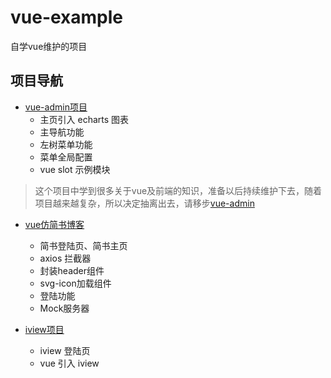 # vue-example

自学vue维护的项目

## 项目导航

- [vue-admin项目](https://github.com/FBmm/vue-example/tree/master/vue-admin-template)
    - 主页引入 echarts 图表
    - 主导航功能
    - 左树菜单功能
    - 菜单全局配置
    - vue slot 示例模块

> 这个项目中学到很多关于vue及前端的知识，准备以后持续维护下去，随着项目越来越复杂，所以决定抽离出去，请移步[vue-admin](https://github.com/FBmm/vue-admin)

- [vue仿简书博客](https://github.com/FBmm/vue-example/tree/master/vue-blog)
    - 简书登陆页、简书主页
    - axios 拦截器
    - 封装header组件
    - svg-icon加载组件
    - 登陆功能
    - Mock服务器

- [iview项目](https://github.com/FBmm/vue-example/tree/master/vue-iview-demo)
    - iview 登陆页
    - vue 引入 iview
